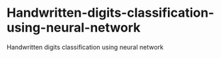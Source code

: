 # Handwritten-digits-classification-using-neural-network
Handwritten digits classification using neural network
